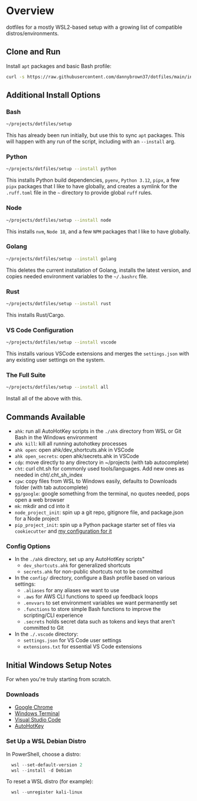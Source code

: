 # Overview

dotfiles for a mostly WSL2-based setup with a growing list of compatible distros/environments.

## Clone and Run

Install `apt` packages and basic Bash profile:

``` bash
curl -s https://raw.githubusercontent.com/dannybrown37/dotfiles/main/install/this_repo.sh | bash
```

## Additional Install Options

### Bash

```bash
~/projects/dotfiles/setup
```

This has already been run initially, but use this to sync `apt` packages.
This will happen with any run of the script, including with an `--install`
arg.

### Python

```bash
~/projects/dotfiles/setup --install python
```

This installs Python build dependencies, `pyenv`, `Python 3.12`, `pipx`, a
few `pipx` packages that I like to have globally, and creates a symlink
for the `.ruff.toml` file in the `~` directory to provide global `ruff` rules.

### Node

```bash
~/projects/dotfiles/setup --install node
```

This installs `nvm`, `Node 18`, and a few `NPM` packages that I like to
have globally.

### Golang

```bash
~/projects/dotfiles/setup --install golang
```

This deletes the current installation of Golang, installs the latest version,
and copies needed environment variables to the `~/.bashrc` file.

### Rust

```bash
~/projects/dotfiles/setup --install rust
```

This installs Rust/Cargo.

### VS Code Configuration

```bash
~/projects/dotfiles/setup --install vscode
```

This installs various VSCode extensions and merges the `settings.json` with
any existing user settings on the system.

### The Full Suite

```bash
~/projects/dotfiles/setup --install all
```

Install all of the above with this.

## Commands Available

* `ahk`: run all AutoHotKey scripts in the `./ahk` directory from WSL or Git Bash in the Windows environment
* `ahk kill`: kill all running autohotkey processes
* `ahk open`: open ahk/dev_shortcuts.ahk in VSCode
* `ahk open_secrets`: open ahk/secrets.ahk in VSCode
* `cdp`: move directly to any directory in ~/projects (with tab autocomplete)
* `cht`: curl cht.sh for commonly used tools/languages. Add new ones as needed in cht/.cht_sh_index
* `cpw`: copy files from WSL to Windows easily, defaults to Downloads folder (with tab autocomplete)
* `gg/google`: google something from the terminal, no quotes needed, pops open a web browser
* `mk`: mkdir and cd into it
* `node_project_init`: spin up a git repo, gitignore file, and package.json for a Node project
* `pip_project_init`: spin up a Python package starter set of files via `cookiecutter` and [my configuration for it](https://github.com/dannybrown37/pip_package_cookiecutter)

### Config Options

* In the `./ahk` directory, set up any AutoHotKey scripts"
  * `dev_shortcuts.ahk` for generalized shortcuts
  * `secrets.ahk` for non-public shortcuts not to be committed
* In the `config/` directory, configure a Bash profile based on various settings:
  * `.aliases` for any aliases we want to use
  * `.aws` for AWS CLI functions to speed up feedback loops
  * `.envvars` to set environment variables we want permanently set
  * `.functions` to store simple Bash functions to improve the scripting/CLI experience
  * `.secrets` holds secret data such as tokens and keys that aren't committed to Git
* In the `./.vscode` directory:
  * `settings.json` for VS Code user settings
  * `extensions.txt` for essential VS Code extensions

## Initial Windows Setup Notes

For when you're truly starting from scratch.

### Downloads

* [Google Chrome](https://www.google.com/search?q=google+chrome+download)
* [Windows Terminal](https://www.google.com/search?q=windows+terminal+download)
* [Visual Studio Code](https://www.google.com/search?q=vs+code+download)
* [AutoHotKey](https://www.autohotkey.com/download/)

### Set Up a WSL Debian Distro

In PowerShell, choose a distro:

```powershell
  wsl --set-default-version 2
  wsl --install -d Debian
```

To reset a WSL distro (for example):

```powershell
  wsl --unregister kali-linux
```

